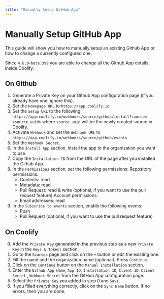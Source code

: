 ```yaml
---
title: "Manually Setup GitHub App"
---
```


# Manually Setup GitHub App
This guide will show you how to manually setup an existing Github App or how to change a currently configured one.

Since `4.0.0-beta.399` you are able to change all the Github App details inside Coolify.


## On Github
1. Generate a Private Key on your Github App configuration page (if you already have one, ignore this).
2. Set the `Homepage URL` to `https://app.coolify.io`.
3. Set the `Setup URL` to the following: `https://app.coolify.io/webhooks/source/github/install?source=<source_uuid>` where `source_uuid` will be the newly created source in Coolify.
4. Activate `Webhook` and set the `Webhook URL` to `https://app.coolify.io/webhooks/source/github/events`
5. Set the `Webhook Secret`.
6. In the `Install App` section, Install the app to the organization you want to use.
7. Copy the `Installation ID` from the URL of the page after you installed the Github App.
8. In the `Permissions` section, set the following permissions:
   Repository permissions:
    - Contents: read
    - Metadata: read
    - Pull Request: read & write (optional, if you want to use the pull request feature)
   Account permissions:
    - Email addresses: read
9. In the `Subscribe to events` section, enable tho following events:
    - Push
    - Pull Request (optional, if you want to use the pull request feature)


## On Coolify
0. Add the `Private Key` generated in the previous step as a new `Private Key` in the `Keys & Tokens` section.
1. Go to the `Sources` page and click on the `+` button or edit the existing one.
2. Fill the name and the organization name (optional). Press `Continue`.
3. Click on the `Continue` button on the `Manual Installation` section.
4. Enter the `Github App Name`, `App ID`, `Installation ID`, `Client ID`, `Client Secret` , `Webhook Secret` from the GitHub App configuration page.
5. Select the `Private Key` you added in step 0 and `Save`.
6. If you filled everything correctly, click on the `Sync Name` button. If no errors, then you are done.
